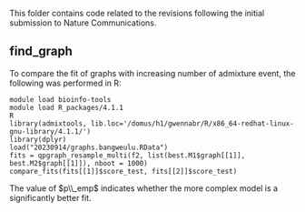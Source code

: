 This folder contains code related to the revisions following the initial submission to Nature Communications.

## find_graph

To compare the fit of graphs with increasing number of admixture event, the following was performed in R:

```
module load bioinfo-tools
module load R_packages/4.1.1
R
library(admixtools, lib.loc='/domus/h1/gwennabr/R/x86_64-redhat-linux-gnu-library/4.1.1/')
library(dplyr)
load("20230914/graphs.bangweulu.RData")
fits = qpgraph_resample_multi(f2, list(best.M1$graph[[1]], best.M2$graph[[1]]), nboot = 1000)
compare_fits(fits[[1]]$score_test, fits[[2]]$score_test)
```

The value of $p\\_emp$ indicates whether the more complex model is a significantly better fit.
